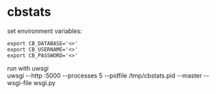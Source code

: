 # cbstats

set environment variables:<br/>

```
export CB_DATABASE='<>' 
export CB_USERNAME='<>'
export CB_PASSWORD='<>'
```

run with uwsgi<br/>
uwsgi --http :5000 --processes 5 --pidfile /tmp/cbstats.pid --master --wsgi-file wsgi.py
